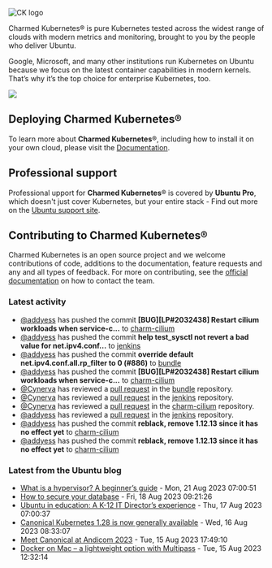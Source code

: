 ![CK logo](https://assets.ubuntu.com/v1/451d4cf4-Charmed+Kubernetes_RGB_onWhite_2022.svg)

Charmed Kubernetes® is pure Kubernetes tested across the widest range of clouds with modern metrics and monitoring, brought to you by the people who deliver Ubuntu.

Google, Microsoft, and many other institutions run Kubernetes on Ubuntu because we focus on the latest container capabilities in modern kernels. That’s why it’s the top choice for enterprise Kubernetes, too.

![](https://assets.ubuntu.com/v1/843c77b6-juju-at-a-glace.svg)

## Deploying Charmed Kubernetes®

To learn more about **Charmed Kubernetes**®, including how to install it on your own cloud, please visit the [Documentation][docs].

## Professional support

Professional upport for **Charmed Kubernetes**® is covered by **Ubuntu Pro**, which doesn't just cover Kubernetes, but your entire stack - Find out more on the [Ubuntu support site](https://ubuntu.com/support).

## Contributing to Charmed Kubernetes®

Charmed Kubernetes is an open source project and we welcome contributions of code, additions to the documentation, feature requests and any and all types of feedback. For more on contributing, see the [official documentation][get-in-touch] on how to contact the team.

<!-- LINKS -->
[docs]: https://ubuntu.com/kubernetes/docs
[get-in-touch]: https://ubuntu.com/kubernetes/docs/get-in-touch

### Latest activity

<!-- activity starts -->
 - [@addyess](https://github.com/addyess) has pushed the commit **[BUG][LP#2032438] Restart cilium workloads when service-c...** to [charm-cilium](https://github.com/charmed-kubernetes/charm-cilium)
 - [@addyess](https://github.com/addyess) has pushed the commit **help test_sysctl not revert a bad value for net.ipv4.conf...** to [jenkins](https://github.com/charmed-kubernetes/jenkins)
 - [@addyess](https://github.com/addyess) has pushed the commit **override default net.ipv4.conf.all.rp_filter to 0 (#886)** to [bundle](https://github.com/charmed-kubernetes/bundle)
 - [@addyess](https://github.com/addyess) has pushed the commit **[BUG][LP#2032438] Restart cilium workloads when service-c...** to [charm-cilium](https://github.com/charmed-kubernetes/charm-cilium)
 - [@Cynerva](https://github.com/Cynerva) has reviewed a [pull request](https://github.com/charmed-kubernetes/bundle/pull/886) in the [bundle](https://github.com/charmed-kubernetes/bundle) repository.
 - [@Cynerva](https://github.com/Cynerva) has reviewed a [pull request](https://github.com/charmed-kubernetes/jenkins/pull/1409) in the [jenkins](https://github.com/charmed-kubernetes/jenkins) repository.
 - [@Cynerva](https://github.com/Cynerva) has reviewed a [pull request](https://github.com/charmed-kubernetes/charm-cilium/pull/10) in the [charm-cilium](https://github.com/charmed-kubernetes/charm-cilium) repository.
 - [@addyess](https://github.com/addyess) has reviewed a [pull request](https://github.com/charmed-kubernetes/jenkins/pull/1408) in the [jenkins](https://github.com/charmed-kubernetes/jenkins) repository.
 - [@addyess](https://github.com/addyess) has pushed the commit **reblack, remove 1.12.13 since it has no effect yet** to [charm-cilium](https://github.com/charmed-kubernetes/charm-cilium)
 - [@addyess](https://github.com/addyess) has pushed the commit **reblack, remove 1.12.13 since it has no effect yet** to [charm-cilium](https://github.com/charmed-kubernetes/charm-cilium)
<!-- activity ends -->

<!-- roadmap starts -->

<!-- roadmap ends -->

### Latest from the Ubuntu blog

<!-- blog starts -->
* [What is a hypervisor? A beginner’s guide](https://ubuntu.com//blog/hypervisor) - Mon, 21 Aug 2023 07:00:51 
* [How to secure your database](https://ubuntu.com//blog/secure-database) - Fri, 18 Aug 2023 09:21:26 
* [Ubuntu in education: A K-12 IT Director’s experience](https://ubuntu.com//blog/ubuntu-in-education-a-k-12-it-directors-experience) - Thu, 17 Aug 2023 07:00:37 
* [Canonical﻿ Kubernetes 1.28 is now generally available](https://ubuntu.com//blog/canonical%ef%bb%bf-kubernetes-1-28-is-now-generally-available) - Wed, 16 Aug 2023 08:33:07 
* [Meet Canonical at Andicom 2023](https://ubuntu.com//blog/meet-canonical-at-andicom-2023) - Tue, 15 Aug 2023 17:49:10 
* [Docker on Mac &#8211; a lightweight option with Multipass](https://ubuntu.com//blog/docker-on-mac-a-lightweight-option-with-multipass) - Tue, 15 Aug 2023 12:32:14 
<!-- blog ends -->
